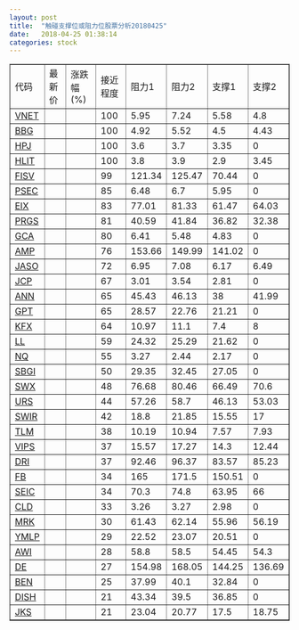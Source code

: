 ```yaml
---
layout: post
title:  "触碰支撑位或阻力位股票分析20180425"
date:   2018-04-25 01:38:14
categories: stock
---
```

<script type="text/javascript">
var stockList = []
stockList.push('gb_vnet');
stockList.push('gb_bbg');
stockList.push('gb_hpj');
stockList.push('gb_hlit');
stockList.push('gb_fisv');
stockList.push('gb_psec');
stockList.push('gb_eix');
stockList.push('gb_prgs');
stockList.push('gb_gca');
stockList.push('gb_amp');
stockList.push('gb_jaso');
stockList.push('gb_jcp');
stockList.push('gb_ann');
stockList.push('gb_gpt');
stockList.push('gb_kfx');
stockList.push('gb_ll');
stockList.push('gb_nq');
stockList.push('gb_sbgi');
stockList.push('gb_swx');
stockList.push('gb_urs');
stockList.push('gb_swir');
stockList.push('gb_tlm');
stockList.push('gb_vips');
stockList.push('gb_dri');
stockList.push('gb_fb');
stockList.push('gb_seic');
stockList.push('gb_cld');
stockList.push('gb_mrk');
stockList.push('gb_ymlp');
stockList.push('gb_awi');
stockList.push('gb_de');
stockList.push('gb_ben');
stockList.push('gb_dish');
stockList.push('gb_jks');
</script>
<table border="1">
 <tr>
 <td>代码</td>
 <td>最新价</td>
 <td>涨跌幅(%)</td>
 <td>接近程度</td>
 <td>阻力1</td>
 <td>阻力2</td>
 <td>支撑1</td>
 <td>支撑2</td>
</tr>
  <tr id="vnet" class="red">
  <td><a href="http://stock.finance.sina.com.cn/usstock/quotes/VNET.html" target="_blank">VNET</a></td><td></td><td></td><td>100</td><td>5.95</td><td>7.24</td><td>5.58</td><td>4.8</td></tr>
  <tr id="bbg" class="red">
  <td><a href="http://stock.finance.sina.com.cn/usstock/quotes/BBG.html" target="_blank">BBG</a></td><td></td><td></td><td>100</td><td>4.92</td><td>5.52</td><td>4.5</td><td>4.43</td></tr>
  <tr id="hpj" class="green">
  <td><a href="http://stock.finance.sina.com.cn/usstock/quotes/HPJ.html" target="_blank">HPJ</a></td><td></td><td></td><td>100</td><td>3.6</td><td>3.7</td><td>3.35</td><td>0</td></tr>
  <tr id="hlit" class="red">
  <td><a href="http://stock.finance.sina.com.cn/usstock/quotes/HLIT.html" target="_blank">HLIT</a></td><td></td><td></td><td>100</td><td>3.8</td><td>3.9</td><td>2.9</td><td>3.45</td></tr>
  <tr id="fisv" class="green">
  <td><a href="http://stock.finance.sina.com.cn/usstock/quotes/FISV.html" target="_blank">FISV</a></td><td></td><td></td><td>99</td><td>121.34</td><td>125.47</td><td>70.44</td><td>0</td></tr>
  <tr id="psec" class="red">
  <td><a href="http://stock.finance.sina.com.cn/usstock/quotes/PSEC.html" target="_blank">PSEC</a></td><td></td><td></td><td>85</td><td>6.48</td><td>6.7</td><td>5.95</td><td>0</td></tr>
  <tr id="eix" class="green">
  <td><a href="http://stock.finance.sina.com.cn/usstock/quotes/EIX.html" target="_blank">EIX</a></td><td></td><td></td><td>83</td><td>77.01</td><td>81.33</td><td>61.47</td><td>64.03</td></tr>
  <tr id="prgs" class="green">
  <td><a href="http://stock.finance.sina.com.cn/usstock/quotes/PRGS.html" target="_blank">PRGS</a></td><td></td><td></td><td>81</td><td>40.59</td><td>41.84</td><td>36.82</td><td>32.38</td></tr>
  <tr id="gca" class="green">
  <td><a href="http://stock.finance.sina.com.cn/usstock/quotes/GCA.html" target="_blank">GCA</a></td><td></td><td></td><td>80</td><td>6.41</td><td>5.48</td><td>4.83</td><td>0</td></tr>
  <tr id="amp" class="green">
  <td><a href="http://stock.finance.sina.com.cn/usstock/quotes/AMP.html" target="_blank">AMP</a></td><td></td><td></td><td>76</td><td>153.66</td><td>149.99</td><td>141.02</td><td>0</td></tr>
  <tr id="jaso" class="red">
  <td><a href="http://stock.finance.sina.com.cn/usstock/quotes/JASO.html" target="_blank">JASO</a></td><td></td><td></td><td>72</td><td>6.95</td><td>7.08</td><td>6.17</td><td>6.49</td></tr>
  <tr id="jcp" class="red">
  <td><a href="http://stock.finance.sina.com.cn/usstock/quotes/JCP.html" target="_blank">JCP</a></td><td></td><td></td><td>67</td><td>3.01</td><td>3.54</td><td>2.81</td><td>0</td></tr>
  <tr id="ann" class="red">
  <td><a href="http://stock.finance.sina.com.cn/usstock/quotes/ANN.html" target="_blank">ANN</a></td><td></td><td></td><td>65</td><td>45.43</td><td>46.13</td><td>38</td><td>41.99</td></tr>
  <tr id="gpt" class="red">
  <td><a href="http://stock.finance.sina.com.cn/usstock/quotes/GPT.html" target="_blank">GPT</a></td><td></td><td></td><td>65</td><td>28.57</td><td>22.76</td><td>21.21</td><td>0</td></tr>
  <tr id="kfx" class="green">
  <td><a href="http://stock.finance.sina.com.cn/usstock/quotes/KFX.html" target="_blank">KFX</a></td><td></td><td></td><td>64</td><td>10.97</td><td>11.1</td><td>7.4</td><td>8</td></tr>
  <tr id="ll" class="red">
  <td><a href="http://stock.finance.sina.com.cn/usstock/quotes/LL.html" target="_blank">LL</a></td><td></td><td></td><td>59</td><td>24.32</td><td>25.29</td><td>21.62</td><td>0</td></tr>
  <tr id="nq" class="green">
  <td><a href="http://stock.finance.sina.com.cn/usstock/quotes/NQ.html" target="_blank">NQ</a></td><td></td><td></td><td>55</td><td>3.27</td><td>2.44</td><td>2.17</td><td>0</td></tr>
  <tr id="sbgi" class="red">
  <td><a href="http://stock.finance.sina.com.cn/usstock/quotes/SBGI.html" target="_blank">SBGI</a></td><td></td><td></td><td>50</td><td>29.35</td><td>32.45</td><td>27.05</td><td>0</td></tr>
  <tr id="swx" class="green">
  <td><a href="http://stock.finance.sina.com.cn/usstock/quotes/SWX.html" target="_blank">SWX</a></td><td></td><td></td><td>48</td><td>76.68</td><td>80.46</td><td>66.49</td><td>70.6</td></tr>
  <tr id="urs" class="green">
  <td><a href="http://stock.finance.sina.com.cn/usstock/quotes/URS.html" target="_blank">URS</a></td><td></td><td></td><td>44</td><td>57.26</td><td>58.7</td><td>46.13</td><td>53.03</td></tr>
  <tr id="swir" class="green">
  <td><a href="http://stock.finance.sina.com.cn/usstock/quotes/SWIR.html" target="_blank">SWIR</a></td><td></td><td></td><td>42</td><td>18.8</td><td>21.85</td><td>15.55</td><td>17</td></tr>
  <tr id="tlm" class="green">
  <td><a href="http://stock.finance.sina.com.cn/usstock/quotes/TLM.html" target="_blank">TLM</a></td><td></td><td></td><td>38</td><td>10.19</td><td>10.94</td><td>7.57</td><td>7.93</td></tr>
  <tr id="vips" class="red">
  <td><a href="http://stock.finance.sina.com.cn/usstock/quotes/VIPS.html" target="_blank">VIPS</a></td><td></td><td></td><td>37</td><td>15.57</td><td>17.27</td><td>14.3</td><td>12.44</td></tr>
  <tr id="dri" class="red">
  <td><a href="http://stock.finance.sina.com.cn/usstock/quotes/DRI.html" target="_blank">DRI</a></td><td></td><td></td><td>37</td><td>92.46</td><td>96.37</td><td>83.57</td><td>85.23</td></tr>
  <tr id="fb" class="red">
  <td><a href="http://stock.finance.sina.com.cn/usstock/quotes/FB.html" target="_blank">FB</a></td><td></td><td></td><td>34</td><td>165</td><td>171.5</td><td>150.51</td><td>0</td></tr>
  <tr id="seic" class="red">
  <td><a href="http://stock.finance.sina.com.cn/usstock/quotes/SEIC.html" target="_blank">SEIC</a></td><td></td><td></td><td>34</td><td>70.3</td><td>74.8</td><td>63.95</td><td>66</td></tr>
  <tr id="cld" class="green">
  <td><a href="http://stock.finance.sina.com.cn/usstock/quotes/CLD.html" target="_blank">CLD</a></td><td></td><td></td><td>33</td><td>3.26</td><td>3.27</td><td>2.98</td><td>0</td></tr>
  <tr id="mrk" class="red">
  <td><a href="http://stock.finance.sina.com.cn/usstock/quotes/MRK.html" target="_blank">MRK</a></td><td></td><td></td><td>30</td><td>61.43</td><td>62.14</td><td>55.96</td><td>56.19</td></tr>
  <tr id="ymlp" class="red">
  <td><a href="http://stock.finance.sina.com.cn/usstock/quotes/YMLP.html" target="_blank">YMLP</a></td><td></td><td></td><td>29</td><td>22.52</td><td>23.07</td><td>20.51</td><td>0</td></tr>
  <tr id="awi" class="green">
  <td><a href="http://stock.finance.sina.com.cn/usstock/quotes/AWI.html" target="_blank">AWI</a></td><td></td><td></td><td>28</td><td>58.8</td><td>58.5</td><td>54.45</td><td>54.3</td></tr>
  <tr id="de" class="green">
  <td><a href="http://stock.finance.sina.com.cn/usstock/quotes/DE.html" target="_blank">DE</a></td><td></td><td></td><td>27</td><td>154.98</td><td>168.05</td><td>144.25</td><td>136.69</td></tr>
  <tr id="ben" class="green">
  <td><a href="http://stock.finance.sina.com.cn/usstock/quotes/BEN.html" target="_blank">BEN</a></td><td></td><td></td><td>25</td><td>37.99</td><td>40.1</td><td>32.84</td><td>0</td></tr>
  <tr id="dish" class="green">
  <td><a href="http://stock.finance.sina.com.cn/usstock/quotes/DISH.html" target="_blank">DISH</a></td><td></td><td></td><td>21</td><td>43.34</td><td>39.5</td><td>36.85</td><td>0</td></tr>
  <tr id="jks" class="green">
  <td><a href="http://stock.finance.sina.com.cn/usstock/quotes/JKS.html" target="_blank">JKS</a></td><td></td><td></td><td>21</td><td>23.04</td><td>20.77</td><td>17.5</td><td>18.75</td></tr>
</table>
